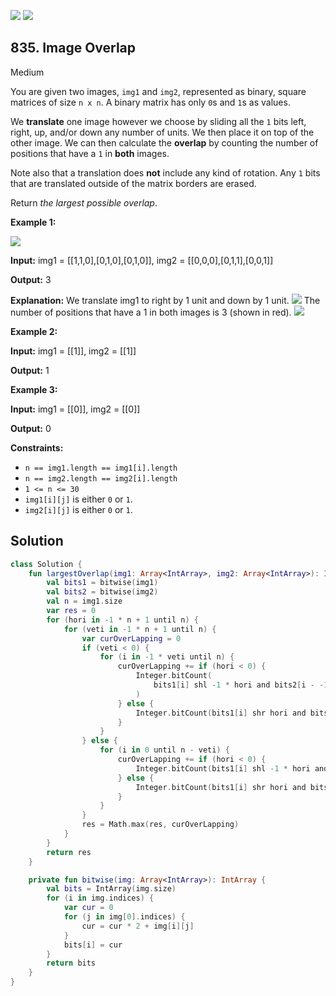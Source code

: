 [![](https://img.shields.io/github/stars/javadev/LeetCode-in-Kotlin?label=Stars&style=flat-square)](https://github.com/javadev/LeetCode-in-Kotlin)
[![](https://img.shields.io/github/forks/javadev/LeetCode-in-Kotlin?label=Fork%20me%20on%20GitHub%20&style=flat-square)](https://github.com/javadev/LeetCode-in-Kotlin/fork)

## 835\. Image Overlap

Medium

You are given two images, `img1` and `img2`, represented as binary, square matrices of size `n x n`. A binary matrix has only `0`s and `1`s as values.

We **translate** one image however we choose by sliding all the `1` bits left, right, up, and/or down any number of units. We then place it on top of the other image. We can then calculate the **overlap** by counting the number of positions that have a `1` in **both** images.

Note also that a translation does **not** include any kind of rotation. Any `1` bits that are translated outside of the matrix borders are erased.

Return _the largest possible overlap_.

**Example 1:**

![](https://assets.leetcode.com/uploads/2020/09/09/overlap1.jpg)

**Input:** img1 = \[\[1,1,0],[0,1,0],[0,1,0]], img2 = \[\[0,0,0],[0,1,1],[0,0,1]]

**Output:** 3

**Explanation:** We translate img1 to right by 1 unit and down by 1 unit. ![](https://assets.leetcode.com/uploads/2020/09/09/overlap_step1.jpg) The number of positions that have a 1 in both images is 3 (shown in red). ![](https://assets.leetcode.com/uploads/2020/09/09/overlap_step2.jpg)

**Example 2:**

**Input:** img1 = \[\[1]], img2 = \[\[1]]

**Output:** 1

**Example 3:**

**Input:** img1 = \[\[0]], img2 = \[\[0]]

**Output:** 0

**Constraints:**

*   `n == img1.length == img1[i].length`
*   `n == img2.length == img2[i].length`
*   `1 <= n <= 30`
*   `img1[i][j]` is either `0` or `1`.
*   `img2[i][j]` is either `0` or `1`.

## Solution

```kotlin
class Solution {
    fun largestOverlap(img1: Array<IntArray>, img2: Array<IntArray>): Int {
        val bits1 = bitwise(img1)
        val bits2 = bitwise(img2)
        val n = img1.size
        var res = 0
        for (hori in -1 * n + 1 until n) {
            for (veti in -1 * n + 1 until n) {
                var curOverLapping = 0
                if (veti < 0) {
                    for (i in -1 * veti until n) {
                        curOverLapping += if (hori < 0) {
                            Integer.bitCount(
                                bits1[i] shl -1 * hori and bits2[i - -1 * veti]
                            )
                        } else {
                            Integer.bitCount(bits1[i] shr hori and bits2[i - -1 * veti])
                        }
                    }
                } else {
                    for (i in 0 until n - veti) {
                        curOverLapping += if (hori < 0) {
                            Integer.bitCount(bits1[i] shl -1 * hori and bits2[veti + i])
                        } else {
                            Integer.bitCount(bits1[i] shr hori and bits2[veti + i])
                        }
                    }
                }
                res = Math.max(res, curOverLapping)
            }
        }
        return res
    }

    private fun bitwise(img: Array<IntArray>): IntArray {
        val bits = IntArray(img.size)
        for (i in img.indices) {
            var cur = 0
            for (j in img[0].indices) {
                cur = cur * 2 + img[i][j]
            }
            bits[i] = cur
        }
        return bits
    }
}
```